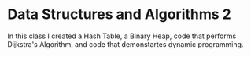# Data Structures and Algorithms 2
In this class I created a Hash Table, a Binary Heap, code that performs Dijkstra's Algorithm, and code that demonstartes dynamic programming.

